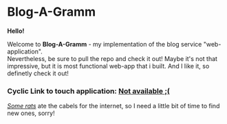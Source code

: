 # Blog-A-Gramm

**Hello!**

Welcome to **Blog-A-Gramm** - my implementation of the blog service "web-application".\
Nevertheless, be sure to pull the repo and check it out! Maybe it's not that impressive, but it is most functional web-app that i built. And I like it, so definetly check it out!
### Cyclic Link to touch application: [Not available ;(](https://github.com/vsavchyn-dev/Blog-A-Gramm)
[_Some rats_](https://youtu.be/51Vek_n8msQ?si=sh4ncyGeXKAsiFTe) ate the cabels for the internet, so I need a little bit of time to find new ones, sorry!
